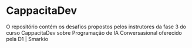 # CappacitaDev
O repositório contém os desafios propostos pelos instrutores da fase 3 do curso CappacitaDev sobre Programação de IA Conversasional oferecido pela D1 | Smarkio
